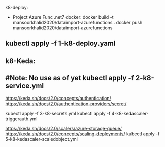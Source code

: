 
k8-deploy:
- Project Azure Func .net7
  docker:
  docker build -t mansoorkhalid2020/dataimport-azurefunctions .
  docker push mansoorkhalid2020/dataimport-azurefunctions

kubectl apply -f 1-k8-deploy.yaml
-----------------------------------
k8-Keda:
-----------------------------------
#Note: No use as of yet
kubectl apply -f 2-k8-service.yml	
-----------------------------------
https://keda.sh/docs/2.0/concepts/authentication/
https://keda.sh/docs/2.0/authentication-providers/secret/

kubectl apply -f 3-k8-secrets.yml
kubectl apply -f 4-k8-kedascaler-triggerauth.yml

https://keda.sh/docs/2.0/scalers/azure-storage-queue/
https://keda.sh/docs/2.0/concepts/scaling-deployments/
kubectl apply -f 5-k8-kedascaler-scaledobject.yml